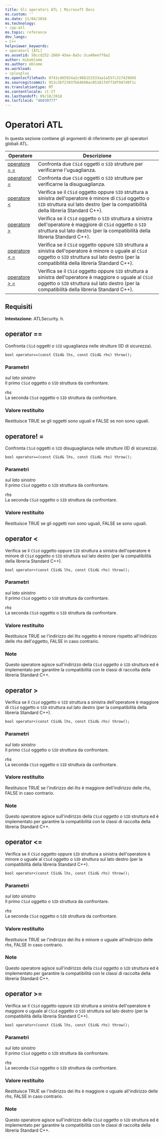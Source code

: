 ```yaml
---
title: Gli operatori ATL | Microsoft Docs
ms.custom: ''
ms.date: 11/04/2016
ms.technology:
- cpp-atl
ms.topic: reference
dev_langs:
- C++
helpviewer_keywords:
- operators [ATL]
ms.assetid: 58ccd252-2869-45ee-8a5c-3ca40ee7f8a2
author: mikeblome
ms.author: mblome
ms.workload:
- cplusplus
ms.openlocfilehash: 0741cd65924a2c968153333aa1a557c31f429d45
ms.sourcegitcommit: 913c3bf23937b64b90ac05181fdff3df947d9f1c
ms.translationtype: MT
ms.contentlocale: it-IT
ms.lasthandoff: 09/18/2018
ms.locfileid: "46039777"
---
```

# <a name="atl-operators"></a>Operatori ATL

In questa sezione contiene gli argomenti di riferimento per gli operatori globali ATL.

|Operatore|Descrizione|
|--------------|-----------------|
|[operatore = =](#operator_eq_eq)|Confronta due `CSid` oggetti o `SID` strutture per verificarne l'uguaglianza.|
|[operatore! =](#operator_neq)|Confronta due `CSid` oggetti o `SID` strutture per verificarne la disuguaglianza.|
|[operatore <](#operator_lt)|Verifica se il `CSid` oggetto oppure `SID` struttura a sinistra dell'operatore è minore di `CSid` oggetto o `SID` struttura sul lato destro (per la compatibilità della libreria Standard C++).|
|[operatore >](#operator_gt)|Verifica se il `CSid` oggetto o `SID` struttura a sinistra dell'operatore è maggiore di `CSid` oggetto o `SID` struttura sul lato destro (per la compatibilità della libreria Standard C++).|
|[operatore < =](#operator_lt__eq)|Verifica se il `CSid` oggetto oppure `SID` struttura a sinistra dell'operatore è minore o uguale al `CSid` oggetto o `SID` struttura sul lato destro (per la compatibilità della libreria Standard C++).|
|[operatore > =](#operator_gt__eq)|Verifica se il `CSid` oggetto oppure `SID` struttura a sinistra dell'operatore è maggiore o uguale al `CSid` oggetto o `SID` struttura sul lato destro (per la compatibilità della libreria Standard C++).|

## <a name="requirements"></a>Requisiti

**Intestazione:** ATLSecurity. h.

##  <a name="operator_eq_eq"></a>  operator ==

Confronta `CSid` oggetti o `SID` uguaglianza nelle strutture (ID di sicurezza).

```
bool operator==(const CSid& lhs, const CSid& rhs) throw();
```

### <a name="parameters"></a>Parametri

*sul lato sinistro*<br/>
Il primo `CSid` oggetto o `SID` struttura da confrontare.

*rhs*<br/>
La seconda `CSid` oggetto o `SID` struttura da confrontare.

### <a name="return-value"></a>Valore restituito

Restituisce TRUE se gli oggetti sono uguali e FALSE se non sono uguali.

##  <a name="operator_neq"></a>  operatore! =

Confronta `CSid` oggetti o `SID` disuguaglianza nelle strutture (ID di sicurezza).

```
bool operator==(const CSid& lhs, const CSid& rhs) throw();
```

### <a name="parameters"></a>Parametri

*sul lato sinistro*<br/>
Il primo `CSid` oggetto o `SID` struttura da confrontare.

*rhs*<br/>
La seconda `CSid` oggetto o `SID` struttura da confrontare.

### <a name="return-value"></a>Valore restituito

Restituisce TRUE se gli oggetti non sono uguali, FALSE se sono uguali.

##  <a name="operator_lt"></a>  operator <

Verifica se il `CSid` oggetto oppure `SID` struttura a sinistra dell'operatore è minore di `CSid` oggetto o `SID` struttura sul lato destro (per la compatibilità della libreria Standard C++).

```
bool operator<(const CSid& lhs, const CSid& rhs) throw();
```

### <a name="parameters"></a>Parametri

*sul lato sinistro*<br/>
Il primo `CSid` oggetto o `SID` struttura da confrontare.

*rhs*<br/>
La seconda `CSid` oggetto o `SID` struttura da confrontare.

### <a name="return-value"></a>Valore restituito

Restituisce TRUE se l'indirizzo del *lhs* oggetto è minore rispetto all'indirizzo delle *rhs* dell'oggetto, FALSE in caso contrario.

### <a name="remarks"></a>Note

Questo operatore agisce sull'indirizzo della `CSid` oggetto o `SID` struttura ed è implementato per garantire la compatibilità con le classi di raccolta della libreria Standard C++.

##  <a name="operator_gt"></a>  operator >

Verifica se il `CSid` oggetto o `SID` struttura a sinistra dell'operatore è maggiore di `CSid` oggetto o `SID` struttura sul lato destro (per la compatibilità della libreria Standard C++).

```
bool operator<(const CSid& lhs, const CSid& rhs) throw();
```

### <a name="parameters"></a>Parametri

*sul lato sinistro*<br/>
Il primo `CSid` oggetto o `SID` struttura da confrontare.

*rhs*<br/>
La seconda `CSid` oggetto o `SID` struttura da confrontare.

### <a name="return-value"></a>Valore restituito

Restituisce TRUE se l'indirizzo del *lhs* è maggiore dell'indirizzo delle *rhs*, FALSE in caso contrario.

### <a name="remarks"></a>Note

Questo operatore agisce sull'indirizzo della `CSid` oggetto o `SID` struttura ed è implementato per garantire la compatibilità con le classi di raccolta della libreria Standard C++.

##  <a name="operator_lt__eq"></a>  operator <=

Verifica se il `CSid` oggetto oppure `SID` struttura a sinistra dell'operatore è minore o uguale al `CSid` oggetto o `SID` struttura sul lato destro (per la compatibilità della libreria Standard C++).

```
bool operator<(const CSid& lhs, const CSid& rhs) throw();
```

### <a name="parameters"></a>Parametri

*sul lato sinistro*<br/>
Il primo `CSid` oggetto o `SID` struttura da confrontare.

*rhs*<br/>
La seconda `CSid` oggetto o `SID` struttura da confrontare.

### <a name="return-value"></a>Valore restituito

Restituisce TRUE se l'indirizzo del *lhs* è minore o uguale all'indirizzo delle *rhs*, FALSE in caso contrario.

### <a name="remarks"></a>Note

Questo operatore agisce sull'indirizzo della `CSid` oggetto o `SID` struttura ed è implementato per garantire la compatibilità con le classi di raccolta della libreria Standard C++.

##  <a name="operator_gt__eq"></a>  operator >=

Verifica se il `CSid` oggetto oppure `SID` struttura a sinistra dell'operatore è maggiore o uguale al `CSid` oggetto o `SID` struttura sul lato destro (per la compatibilità della libreria Standard C++).

```
bool operator<(const CSid& lhs, const CSid& rhs) throw();
```

### <a name="parameters"></a>Parametri

*sul lato sinistro*<br/>
Il primo `CSid` oggetto o `SID` struttura da confrontare.

*rhs*<br/>
La seconda `CSid` oggetto o `SID` struttura da confrontare.

### <a name="return-value"></a>Valore restituito

Restituisce TRUE se l'indirizzo del *lhs* è maggiore o uguale all'indirizzo delle *rhs*, FALSE in caso contrario.

### <a name="remarks"></a>Note

Questo operatore agisce sull'indirizzo della `CSid` oggetto o `SID` struttura ed è implementato per garantire la compatibilità con le classi di raccolta della libreria Standard C++.

